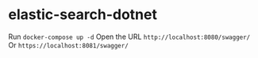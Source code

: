 # elastic-search-dotnet

Run `docker-compose up -d`
Open the URL `http://localhost:8080/swagger/`
Or `https://localhost:8081/swagger/`